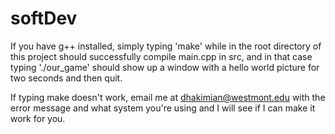 softDev
=======

If you have g++ installed, simply typing 'make' while in the root directory of this
project should successfully compile main.cpp in src, and in that case typing
'./our\_game' should show up a window with a hello world picture for two seconds and
then quit.

If typing make doesn't work, email me at dhakimian@westmont.edu with the error message
and  what system you're using and I will see if I can make it work for you.

